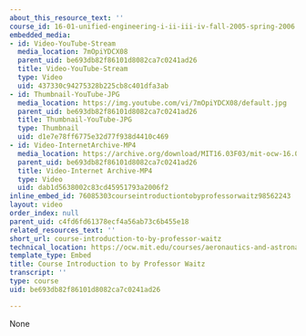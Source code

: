 ```yaml
---
about_this_resource_text: ''
course_id: 16-01-unified-engineering-i-ii-iii-iv-fall-2005-spring-2006
embedded_media:
- id: Video-YouTube-Stream
  media_location: 7mOpiYDCX08
  parent_uid: be693db82f86101d8082ca7c0241ad26
  title: Video-YouTube-Stream
  type: Video
  uid: 437330c94275328b225cb8c401dfa3ab
- id: Thumbnail-YouTube-JPG
  media_location: https://img.youtube.com/vi/7mOpiYDCX08/default.jpg
  parent_uid: be693db82f86101d8082ca7c0241ad26
  title: Thumbnail-YouTube-JPG
  type: Thumbnail
  uid: d1e7e78ff6775e32d77f938d4410c469
- id: Video-InternetArchive-MP4
  media_location: https://archive.org/download/MIT16.03F03/mit-ocw-16.03-04-facultyint-waitz-06apr2004-220k.mp4
  parent_uid: be693db82f86101d8082ca7c0241ad26
  title: Video-Internet Archive-MP4
  type: Video
  uid: dab1d5638002c83cd45951793a2006f2
inline_embed_id: 76085303courseintroductiontobyprofessorwaitz98562243
layout: video
order_index: null
parent_uid: c4fd6fd61378ecf4a56ab73c6b455e18
related_resources_text: ''
short_url: course-introduction-to-by-professor-waitz
technical_location: https://ocw.mit.edu/courses/aeronautics-and-astronautics/16-01-unified-engineering-i-ii-iii-iv-fall-2005-spring-2006/syllabus/course-introduction-to-by-professor-waitz
template_type: Embed
title: Course Introduction to by Professor Waitz
transcript: ''
type: course
uid: be693db82f86101d8082ca7c0241ad26

---
```

None